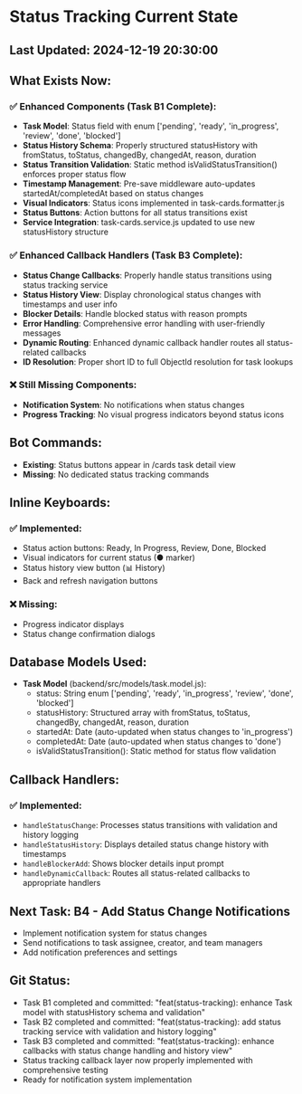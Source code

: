 # Status Tracking Current State

## Last Updated: 2024-12-19 20:30:00

## What Exists Now:
### ✅ Enhanced Components (Task B1 Complete):
- **Task Model**: Status field with enum ['pending', 'ready', 'in_progress', 'review', 'done', 'blocked']
- **Status History Schema**: Properly structured statusHistory with fromStatus, toStatus, changedBy, changedAt, reason, duration
- **Status Transition Validation**: Static method isValidStatusTransition() enforces proper status flow
- **Timestamp Management**: Pre-save middleware auto-updates startedAt/completedAt based on status changes
- **Visual Indicators**: Status icons implemented in task-cards.formatter.js
- **Status Buttons**: Action buttons for all status transitions exist
- **Service Integration**: task-cards.service.js updated to use new statusHistory structure

### ✅ Enhanced Callback Handlers (Task B3 Complete):
- **Status Change Callbacks**: Properly handle status transitions using status tracking service
- **Status History View**: Display chronological status changes with timestamps and user info
- **Blocker Details**: Handle blocked status with reason prompts
- **Error Handling**: Comprehensive error handling with user-friendly messages
- **Dynamic Routing**: Enhanced dynamic callback handler routes all status-related callbacks
- **ID Resolution**: Proper short ID to full ObjectId resolution for task lookups

### ❌ Still Missing Components:
- **Notification System**: No notifications when status changes
- **Progress Tracking**: No visual progress indicators beyond status icons

## Bot Commands:
- **Existing**: Status buttons appear in /cards task detail view
- **Missing**: No dedicated status tracking commands

## Inline Keyboards:
### ✅ Implemented:
- Status action buttons: Ready, In Progress, Review, Done, Blocked
- Visual indicators for current status (● marker)
- Status history view button (📊 History)
- Back and refresh navigation buttons

### ❌ Missing:
- Progress indicator displays
- Status change confirmation dialogs

## Database Models Used:
- **Task Model** (backend/src/models/task.model.js):
  - status: String enum ['pending', 'ready', 'in_progress', 'review', 'done', 'blocked']
  - statusHistory: Structured array with fromStatus, toStatus, changedBy, changedAt, reason, duration
  - startedAt: Date (auto-updated when status changes to 'in_progress')
  - completedAt: Date (auto-updated when status changes to 'done')
  - isValidStatusTransition(): Static method for status flow validation

## Callback Handlers:
### ✅ Implemented:
- `handleStatusChange`: Processes status transitions with validation and history logging
- `handleStatusHistory`: Displays detailed status change history with timestamps
- `handleBlockerAdd`: Shows blocker details input prompt
- `handleDynamicCallback`: Routes all status-related callbacks to appropriate handlers

## Next Task: B4 - Add Status Change Notifications
- Implement notification system for status changes
- Send notifications to task assignee, creator, and team managers
- Add notification preferences and settings

## Git Status:
- Task B1 completed and committed: "feat(status-tracking): enhance Task model with statusHistory schema and validation"
- Task B2 completed and committed: "feat(status-tracking): add status tracking service with validation and history logging"
- Task B3 completed and committed: "feat(status-tracking): enhance callbacks with status change handling and history view"
- Status tracking callback layer now properly implemented with comprehensive testing
- Ready for notification system implementation